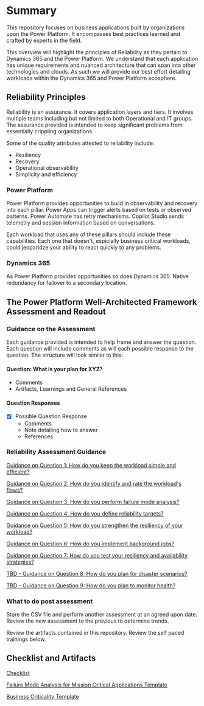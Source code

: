 # Summary
This repository focuses on business applications built by organizations upon the Power Platform. It encompasses best practices learned and crafted by experts in the field.

This overview will highlight the principles of Reliability as they pertain to Dynamics 365 and the Power Platform. We understand that each application has unique requirements and nuanced architecture that can span into other technologies and clouds. As such we will provide our best effort detailing workloads within the Dynamics 365 and Power Platform ecosphere.  

## Reliability Principles
Reliability is an assurance. It covers application layers and tiers. It involves multiple teams including but not limited to both Operational and IT groups. The assurance provided is intended to keep significant problems from essentially crippling organizations.

Some of the quality attributes attested to reliability include:
- Resiliency
- Recovery
- Operational observability
- Simplicity and efficiency
  
### Power Platform
Power Platform provides opportunities to build in observability and recovery into each pillar. Power Apps can trigger alerts based on tests or observed patterns. Power Automate has retry mechanisms. Copilot Studio sends telemetry and session information based on conversations.

Each workload that uses any of these pillars should include these capabilities. Each one that doesn't, espicially business critical workloads, could jeoparidze your ability to react quickly to any problems.

### Dynamics 365
As Power Platform provides opportunities so does Dynamics 365. Native redundancy for failover to a secondary location. 


## The Power Platform Well-Architected Framework Assessment and Readout

### Guidance on the Assessment
Each guidance provided is intended to help frame and answer the question. Each question will include comments as will each possible response to the question. The structure will look similar to this:

#### Question: What is your plan for XYZ?
- Comments
- Artifacts, Learnings and General References
#### Question Responses
- [X] Possible Question Response
  - Comments
  - Note detailing how to answer
  - References

### Reliability Assessment Guidance
[Guidance on Question 1: How do you keep the workload simple and efficient?](./Assessment%20Guidance%2001-How%20do%20you%20keep%20the%20workload%20simple%20and%20efficient.md)

[Guidance on Question 2: How do you identify and rate the workload's flows?](./Assessment%20Guidance%2002-How%20do%20you%20identify%20and%20rate%20the%20workload's%20flows.md)

[Guidance on Question 3: How do you perform failure mode analysis?](./Assessment%20Guidance%2003-How%20do%20you%20perform%20failure%20mode%20analysis.md)

[Guidance on Question 4: How do you define reliability targets?](./Assessment%20Guidance%2004-How%20do%20you%20define%20reliability%20targets.md)

[Guidance on Question 5: How do you strengthen the resiliency of your workload?](./Assessment%20Guidance%2005-How%20do%20you%20strengthen%20the%20resiliency%20of%20your%20workload.md)

[Guidance on Question 6: How do you implement background jobs?](./Assessment%20Guidance%2006-How%20do%20you%20implement%20background%20jobs.md)

[Guidance on Question 7: How do you test your resiliency and availability strategies?](./Assessment%20Guidance%2007-How%20do%20you%20test%20your%20resiliency%20and%20availability%20strategies.md)

[TBD - Guidance on Question 8: How do you plan for disaster scenarios?](./Assessment%20Guidance%2008-How%20do%20you%20plan%20for%20disaster%20scenarios.md)

[TBD - Guidance on Question 9: How do you plan to monitor health?](./Assessment%20Guidance%2009-How%20do%20you%20plan%20to%20monitor%20health.md)

### What to do post assessment
Store the CSV file and perform another assessment at an agreed upon date. Review the new assessment to the previous to determine trends.

Review the artifacts contained in this repository. Review the self paced trainings below.

## Checklist and Artifacts
[Checklist](https://learn.microsoft.com/en-us/power-platform/well-architected/reliability/checklist)

[Failure Mode Analysis for Mission Critical Applications Template](./docs/Failure%20Mode%20Analysis%20for%20Mission%20Critical%20Applications.docx)

[Business Criticality Template](./docs/Application%20Criticality%20Template.docx)
